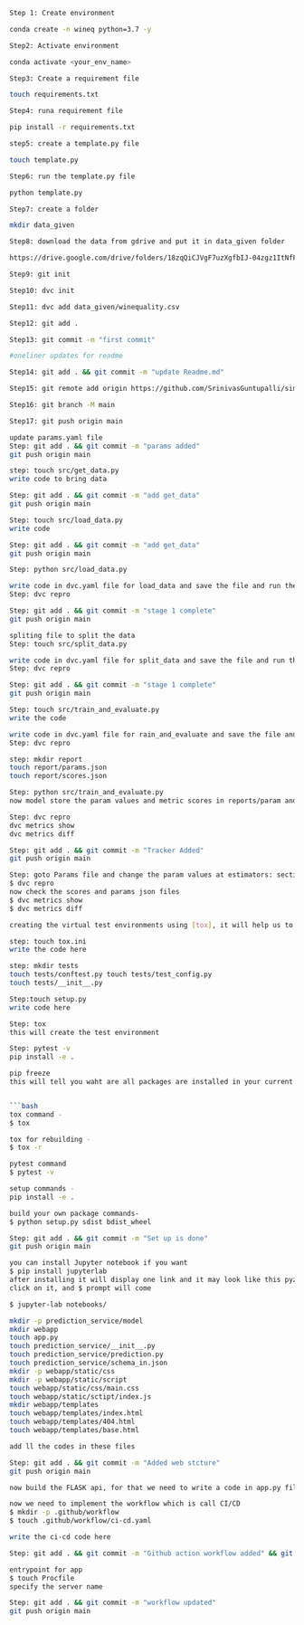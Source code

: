 ```bash
Step 1: Create environment

conda create -n wineq python=3.7 -y
```
```bash
Step2: Activate environment

conda activate <your_env_name>
```
```bash
Step3: Create a requirement file

touch requirements.txt
```
```bash
Step4: runa requirement file

pip install -r requirements.txt
```
```bash
step5: create a template.py file

touch template.py
```
```bash
Step6: run the template.py file

python template.py
```
```bash
Step7: create a folder

mkdir data_given
```
```bash
Step8: download the data from gdrive and put it in data_given folder

https://drive.google.com/drive/folders/18zqQiCJVgF7uzXgfbIJ-04zgz1ItNfF5?usp=sharing

```
```bash
Step9: git init
```
```bash
Step10: dvc init 
```
```bash
Step11: dvc add data_given/winequality.csv
```
```bash
Step12: git add .
```
```bash
Step13: git commit -m "first commit"
```
```bash
#oneliner updates for readme

Step14: git add . && git commit -m "update Readme.md"
```
```bash
Step15: git remote add origin https://github.com/SrinivasGuntupalli/simple_dvc_demo.git
```
```bash
Step16: git branch -M main
```
```bash
Step17: git push origin main
```
```bash
update params.yaml file
Step: git add . && git commit -m "params added"
git push origin main
```
```bash
step: touch src/get_data.py
write code to bring data
```

```bash
Step: git add . && git commit -m "add get_data"
git push origin main
```
```bash
Step: touch src/load_data.py
write code 
```
```bash
Step: git add . && git commit -m "add get_data"
git push origin main
```
```bash
Step: python src/load_data.py
```
```bash
write code in dvc.yaml file for load_data and save the file and run the dvc file
Step: dvc repro
```
```bash
Step: git add . && git commit -m "stage 1 complete"
git push origin main
```
```bash
spliting file to split the data
Step: touch src/split_data.py
```
```bash
write code in dvc.yaml file for split_data and save the file and run the dvc file
Step: dvc repro
```
```bash
Step: git add . && git commit -m "stage 1 complete"
git push origin main
```
```bash
Step: touch src/train_and_evaluate.py
write the code
```
```bash
write code in dvc.yaml file for rain_and_evaluate and save the file and run the dvc file
Step: dvc repro
```
```bash
step: mkdir report
touch report/params.json
touch report/scores.json
```
```bash
Step: python src/train_and_evaluate.py
now model store the param values and metric scores in reports/param and scores file.
```
```bash
Step: dvc repro
dvc metrics show
dvc metrics diff
```
```bash
Step: git add . && git commit -m "Tracker Added"
git push origin main
```

```bash
Step: goto Params file and change the param values at estimators: section and save it and run the model
$ dvc repro
now check the scores and params json files
$ dvc metrics show
$ dvc metrics diff
```
```bash
creating the virtual test environments using [tox], it will help us to test our models in virtual environments with higher or lower versions Python versions.

step: touch tox.ini
write the code here
```
```bash
step: mkdir tests
touch tests/conftest.py touch tests/test_config.py
touch tests/__init__.py
```

```bash
Step:touch setup.py
write code here
```

```bash
Step: tox
this will create the test environment
```
```bash
Step: pytest -v
pip install -e .

pip freeze
this will tell you waht are all packages are installed in your current working directory.


```bash
tox command -
$ tox
```

```bash
tox for rebuilding -
$ tox -r
```
```bash
pytest command
$ pytest -v
```

```bash
setup commands -
pip install -e . 
```

```bash
build your own package commands-
$ python setup.py sdist bdist_wheel

```
```bash
Step: git add . && git commit -m "Set up is done"
git push origin main
```

```bash
you can install Jupyter notebook if you want
$ pip install jupyterlab
after installing it will display one link and it may look like this pyzmq-22.0.3
click on it, and $ prompt will come

$ jupyter-lab notebooks/
```

```bash
mkdir -p prediction_service/model
mkdir webapp
touch app.py
touch prediction_service/__init__.py
touch prediction_service/prediction.py
touch prediction_service/schema_in.json
mkdir -p webapp/static/css
mkdir -p webapp/static/script
touch webapp/static/css/main.css
touch webapp/static/sctipt/index.js
mkdir webapp/templates
touch webapp/templates/index.html
touch webapp/templates/404.html
touch webapp/templates/base.html

add ll the codes in these files
```

```bash
Step: git add . && git commit -m "Added web stcture"
git push origin main
```

```bash
now build the FLASK api, for that we need to write a code in app.py file
```

```bash
now we need to implement the workflow which is call CI/CD
$ mkdir -p .github/workflow
$ touch .github/workflow/ci-cd.yaml

write the ci-cd code here
```
```bash
Step: git add . && git commit -m "Github action workflow added" && git push origin main
```
```bash
entrypoint for app
$ touch Procfile
specify the server name
```

```bash
Step: git add . && git commit -m "workflow updated"
git push origin main
```












